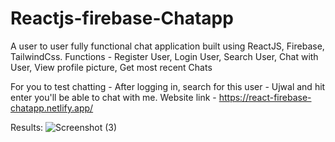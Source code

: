 # Reactjs-firebase-Chatapp
A user to user fully functional chat application built using ReactJS, Firebase, TailwindCss.
Functions - Register User, Login User, Search User, Chat with User, View profile picture, Get most recent Chats

For you to test chatting - After logging in, search for this user - Ujwal and hit enter you'll be able to chat with me.
Website link - https://react-firebase-chatapp.netlify.app/

Results:
![Screenshot (3)](https://github.com/Ujwalgarg2387/Reactjs-firebase-Chatapp/assets/54837462/91ebbb8e-cdb5-4b0b-8902-9f3267ab9bc0)
